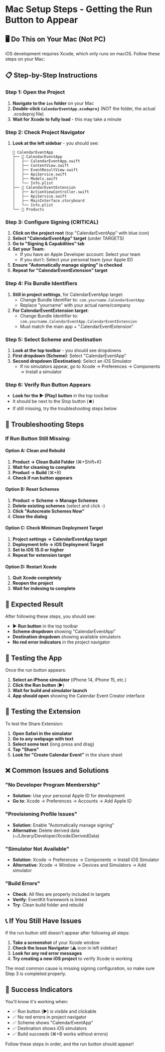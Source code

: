 # Mac Setup Steps - Getting the Run Button to Appear

## 🖥️ **Do This on Your Mac (Not PC)**

iOS development requires Xcode, which only runs on macOS. Follow these steps on your Mac:

## 📋 **Step-by-Step Instructions**

### Step 1: Open the Project
1. **Navigate to the `ios` folder** on your Mac
2. **Double-click `CalendarEventApp.xcodeproj`** (NOT the folder, the actual .xcodeproj file)
3. **Wait for Xcode to fully load** - this may take a minute

### Step 2: Check Project Navigator
1. **Look at the left sidebar** - you should see:
   ```
   📁 CalendarEventApp
   ├── 📁 CalendarEventApp
   │   ├── CalendarEventApp.swift
   │   ├── ContentView.swift
   │   ├── EventResultView.swift
   │   ├── ApiService.swift
   │   ├── Models.swift
   │   └── Info.plist
   ├── 📁 CalendarEventExtension
   │   ├── ActionViewController.swift
   │   ├── ApiService.swift
   │   ├── MainInterface.storyboard
   │   └── Info.plist
   └── 📁 Products
   ```

### Step 3: Configure Signing (CRITICAL)
1. **Click on the project root** (top "CalendarEventApp" with blue icon)
2. **Select "CalendarEventApp" target** (under TARGETS)
3. **Go to "Signing & Capabilities" tab**
4. **Set your Team**:
   - If you have an Apple Developer account: Select your team
   - If you don't: Select your personal team (your Apple ID)
5. **Ensure "Automatically manage signing" is checked**
6. **Repeat for "CalendarEventExtension" target**

### Step 4: Fix Bundle Identifiers
1. **Still in project settings**, for CalendarEventApp target:
   - Change Bundle Identifier to: `com.yourname.CalendarEventApp`
   - Replace "yourname" with your actual name/company
2. **For CalendarEventExtension target**:
   - Change Bundle Identifier to: `com.yourname.CalendarEventApp.CalendarEventExtension`
   - Must match the main app + ".CalendarEventExtension"

### Step 5: Select Scheme and Destination
1. **Look at the top toolbar** - you should see dropdowns
2. **First dropdown (Scheme)**: Select "CalendarEventApp"
3. **Second dropdown (Destination)**: Select an iOS Simulator
   - If no simulators appear, go to Xcode → Preferences → Components → Install a simulator

### Step 6: Verify Run Button Appears
- **Look for the ▶️ (Play) button** in the top toolbar
- It should be next to the Stop button (⏹️)
- If still missing, try the troubleshooting steps below

## 🔧 **Troubleshooting Steps**

### If Run Button Still Missing:

#### Option A: Clean and Rebuild
1. **Product → Clean Build Folder** (⌘+Shift+K)
2. **Wait for cleaning to complete**
3. **Product → Build** (⌘+B)
4. **Check if run button appears**

#### Option B: Reset Schemes
1. **Product → Scheme → Manage Schemes**
2. **Delete existing schemes** (select and click -)
3. **Click "Autocreate Schemes Now"**
4. **Close the dialog**

#### Option C: Check Minimum Deployment Target
1. **Project settings → CalendarEventApp target**
2. **Deployment Info → iOS Deployment Target**
3. **Set to iOS 15.0 or higher**
4. **Repeat for extension target**

#### Option D: Restart Xcode
1. **Quit Xcode completely**
2. **Reopen the project**
3. **Wait for indexing to complete**

## 🎯 **Expected Result**

After following these steps, you should see:
- ▶️ **Run button** in the top toolbar
- **Scheme dropdown** showing "CalendarEventApp"
- **Destination dropdown** showing available simulators
- **No red error indicators** in the project navigator

## 🚀 **Testing the App**

Once the run button appears:
1. **Select an iPhone simulator** (iPhone 14, iPhone 15, etc.)
2. **Click the Run button** (▶️)
3. **Wait for build and simulator launch**
4. **App should open** showing the Calendar Event Creator interface

## 📱 **Testing the Extension**

To test the Share Extension:
1. **Open Safari in the simulator**
2. **Go to any webpage with text**
3. **Select some text** (long press and drag)
4. **Tap "Share"**
5. **Look for "Create Calendar Event"** in the share sheet

## ❌ **Common Issues and Solutions**

### "No Developer Program Membership"
- **Solution**: Use your personal Apple ID for development
- **Go to**: Xcode → Preferences → Accounts → Add Apple ID

### "Provisioning Profile Issues"
- **Solution**: Enable "Automatically manage signing"
- **Alternative**: Delete derived data (~/Library/Developer/Xcode/DerivedData)

### "Simulator Not Available"
- **Solution**: Xcode → Preferences → Components → Install iOS Simulator
- **Alternative**: Xcode → Window → Devices and Simulators → Add simulator

### "Build Errors"
- **Check**: All files are properly included in targets
- **Verify**: EventKit framework is linked
- **Try**: Clean build folder and rebuild

## 📞 **If You Still Have Issues**

If the run button still doesn't appear after following all steps:

1. **Take a screenshot** of your Xcode window
2. **Check the Issue Navigator** (⚠️ icon in left sidebar)
3. **Look for any red error messages**
4. **Try creating a new iOS project** to verify Xcode is working

The most common cause is missing signing configuration, so make sure Step 3 is completed properly.

## 🎉 **Success Indicators**

You'll know it's working when:
- ✅ Run button (▶️) is visible and clickable
- ✅ No red errors in project navigator
- ✅ Scheme shows "CalendarEventApp"
- ✅ Destination shows iOS simulators
- ✅ Build succeeds (⌘+B works without errors)

Follow these steps in order, and the run button should appear!